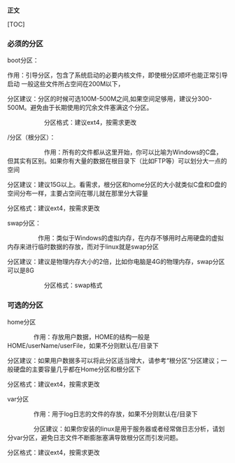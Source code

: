**正文**

[TOC]


### 必须的分区

boot分区：         

作用：引导分区，包含了系统启动的必要内核文件，即使根分区顺坏也能正常引导启动 一般这些文件所占空间在200M以下，

分区建议：分区的时候可选100M-500M之间,如果空间足够用，建议分300-500M。避免由于长期使用的冗余文件塞满这个分区。

　　　　　　分区格式：建议ext4，按需求更改

/分区（根分区）：         

　　　　　　作用：所有的文件都从这里开始，你可以比喻为Windows的C盘，但其实有区别。如果你有大量的数据在根目录下（比如FTP等）可以划分大一点的空间

分区建议：建议15G以上。看需求，根分区和home分区的大小就类似C盘和D盘的空间分布一样，主要占空间在哪儿就在那里分大容量

分区格式：建议ext4，按需求更改

swap分区：

　　　　　作用：类似于Windows的虚拟内存，在内存不够用时占用硬盘的虚拟内存来进行临时数据的存放，而对于linux就是swap分区

分区建议：建议是物理内存大小的2倍，比如你电脑是4G的物理内存，swap分区可以是8G

　　　　　　分区格式：swap格式

### 可选的分区

home分区

　　　　       作用：存放用户数据，HOME的结构一般是 HOME/userName/userFile，如果不分则默认在/目录下

分区建议：如果用户数据多可以将此分区适当增大，请参考“根分区”分区建议；一般硬盘的主要容量几乎都在Home分区和根分区下

分区格式：建议ext4，按需求更改

var分区

　　　　      作用：用于log日志的文件的存放，如果不分则默认在/目录下

　　　　      分区建议：如果你安装的linux是用于服务器或者经常做日志分析，请划分var分区，避免日志文件不断膨胀塞满导致根分区而引发问题。

分区格式：建议ext4，按需求更改